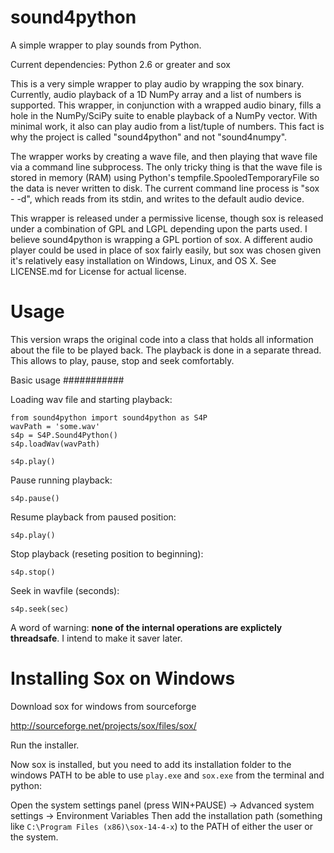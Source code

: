 sound4python
============

A simple wrapper to play sounds from Python.

Current dependencies:
Python 2.6 or greater and
sox

This is a very simple wrapper to play audio by wrapping the sox binary.  Currently, audio playback of a 1D NumPy array and a list of numbers is supported.  This wrapper, in conjunction with a wrapped audio binary, fills a hole in the NumPy/SciPy suite to enable playback of a NumPy vector.  With minimal work, it also can play audio from a list/tuple of numbers.  This fact is why the project is called "sound4python" and not "sound4numpy".

The wrapper works by creating a wave file, and then playing that wave file via a command line subprocess.  The only tricky thing is that the wave file is stored in memory (RAM) using Python's tempfile.SpooledTemporaryFile so the data is never written to disk.  The current command line process is "sox - -d", which reads from its stdin, and writes to the default audio device.

This wrapper is released under a permissive license, though sox is released under a combination of GPL and LGPL depending upon the parts used.  I believe sound4python is wrapping a GPL portion of sox.  A different audio player could be used in place of sox fairly easily, but sox was chosen given it's relatively easy installation on Windows, Linux, and OS X.  See LICENSE.md for License for actual license.


Usage
=====

This version wraps the original code into a class that holds all information about the file to be played back. The playback is done in a separate thread. This allows to play, pause, stop and seek comfortably.

Basic usage
###########

Loading wav file and starting playback:

    from sound4python import sound4python as S4P
    wavPath = 'some.wav'
    s4p = S4P.Sound4Python()
    s4p.loadWav(wavPath)

    s4p.play()
    
Pause running playback:

    s4p.pause()
    
Resume playback from paused position:

    s4p.play()
    
Stop playback (reseting position to beginning):

    s4p.stop()
    
    
Seek in wavfile (seconds):

    s4p.seek(sec)

    
A word of warning:  **none of the internal operations are explictely threadsafe**. I intend to make it saver later.


Installing Sox on Windows
=========================

Download sox for windows from sourceforge

http://sourceforge.net/projects/sox/files/sox/

Run the installer.

Now sox is installed, but you need to add its installation folder to the windows PATH to be able to use `play.exe` and `sox.exe` from the terminal and python:

Open the system settings panel (press WIN+PAUSE) -> Advanced system settings -> Environment Variables 
Then add the installation path (something like `C:\Program Files (x86)\sox-14-4-x`) to the PATH of either the user or the system.





